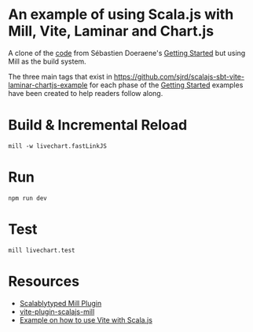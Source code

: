 # An example of using Scala.js with Mill, Vite, Laminar and Chart.js

A clone of the [code](https://github.com/sjrd/scalajs-sbt-vite-laminar-chartjs-example) from Sébastien Doeraene's [Getting Started](https://www.scala-js.org/doc/tutorial/scalajs-vite.html) but using Mill as the build system.

The three main tags that exist in https://github.com/sjrd/scalajs-sbt-vite-laminar-chartjs-example for each phase of the [Getting Started](https://www.scala-js.org/doc/tutorial/scalajs-vite.html) examples have been created to help readers follow along.

# Build & Incremental Reload
```
mill -w livechart.fastLinkJS
```

# Run
```
npm run dev
```

# Test
```
mill livechart.test
```

# Resources
- [Scalablytyped Mill Plugin](https://lolgab.github.io/mill-scalablytyped/#/)
- [vite-plugin-scalajs-mill](https://github.com/aronbergurj99/vite-plugin-scalajs-mill)
- [Example on how to use Vite with Scala.js](https://github.com/lolgab/scalajs-vite-example)